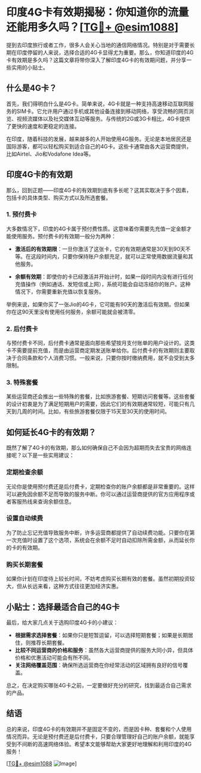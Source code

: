 # 印度4G卡有效期揭秘：你知道你的流量还能用多久吗？[[TG💪+ @esim1088](https://t.me/s/esim1088)]

提到去印度旅行或者工作，很多人会关心当地的通信网络情况。特别是对于需要长期在印度停留的人来说，选择合适的4G卡显得尤为重要。那么，你知道印度的4G卡有效期是多久吗？这篇文章将带你深入了解印度4G卡的有效期问题，并分享一些实用的小贴士。

## 什么是4G卡？

首先，我们得明白什么是4G卡。简单来说，4G卡就是一种支持高速移动互联网服务的SIM卡。它允许用户通过手机或其他设备连接到移动网络，享受流畅的网页浏览、视频流媒体以及社交媒体互动等服务。与传统的2G或3G卡相比，4G卡提供了更快的速度和更稳定的连接。

在印度，随着科技的发展，越来越多的人开始使用4G服务。无论是本地居民还是国际游客，都可以轻松购买到适合自己的4G卡。这些卡通常由各大运营商提供，比如Airtel、Jio和Vodafone Idea等。

## 印度4G卡的有效期

那么，回到正题——印度4G卡的有效期到底有多长呢？这其实取决于多个因素，包括卡的具体类型、购买方式以及所选套餐。

### 1. **预付费卡**

大多数情况下，印度的4G卡属于预付费性质。这意味着你需要先充值一定金额才能使用服务。预付费卡的有效期一般分为两种：

- **激活后的有效期限**：一旦你激活了这张卡，它的有效期通常是30天到90天不等。在这段时间内，只要你保持账户余额充足，就可以正常使用数据流量和其他服务。
  
- **余额有效期**：即使你的卡已经激活并开始计时，如果一段时间内没有进行任何充值操作（例如通话、发短信或上网），系统可能会自动冻结你的账户。这种情况下，你需要重新充值以恢复服务。

举例来说，如果你买了一张Jio的4G卡，它可能有90天的激活后有效期。但如果你在这90天里没有使用任何服务，余额可能就会被清零。

### 2. **后付费卡**

与预付费卡不同，后付费卡通常是面向那些希望按月支付账单的用户设计的。这类卡不需要提前充值，而是由运营商定期发送账单给你。后付费卡的有效期则主要取决于合同条款和个人消费习惯。一般来说，只要你按时缴纳费用，就不会受到太多限制。

### 3. **特殊套餐**

某些运营商还会推出一些特殊的套餐，比如旅游套餐、短期访问套餐等。这些套餐的设计初衷是为了满足短期用户的需要，因此它们的有效期通常较短，可能只有几天到几周的时间。比如，有些旅游套餐仅限于15天至30天的使用时间。

## 如何延长4G卡的有效期？

既然了解了4G卡的有效期，那么如何确保自己不会因为超期而失去宝贵的网络连接呢？以下是一些实用建议：

### 定期检查余额

无论你是使用预付费还是后付费卡，定期检查你的账户余额都是非常重要的。这样可以避免因余额不足而导致的服务中断。你可以通过运营商提供的官方应用程序或者客服热线来查询余额信息。

### 设置自动续费

为了防止忘记充值导致服务中断，许多运营商都提供了自动续费功能。只要你在第一次充值时设置了这个选项，系统会在余额不足时自动扣除所需金额，从而延长你的卡的有效期。

### 购买长期套餐

如果你计划在印度待上较长时间，不妨考虑购买长期有效的套餐。虽然初期投资较大，但从长远来看，这种方式往往更加经济实惠。

## 小贴士：选择最适合自己的4G卡

最后，给大家几点关于选购印度4G卡的小建议：

- **根据需求选择套餐**：如果你只是短暂逗留，可以选择短期套餐；如果是长期居住，则推荐长期套餐。
- **比较不同运营商的价格和服务**：虽然各大运营商提供的服务大同小异，但具体价格和优惠活动可能会有所不同。
- **关注网络覆盖范围**：确保所选运营商在你经常活动的区域拥有良好的信号覆盖。

总之，在决定购买哪张4G卡之前，一定要做好充分的研究，找到最适合自己需求的产品。

## 结语

总的来说，印度4G卡的有效期并不是固定不变的，而是因卡种、套餐和个人使用情况而异。无论是预付费还是后付费卡，只要合理管理好自己的账户余额，就能享受到不间断的高速网络体验。希望本文能够帮助大家更好地理解和利用印度的4G服务！

[[TG💪+ @esim1088](https://t.me/s/esim1088) ![Image](https://i.postimg.cc/4NQfJmqS/Snipaste-2025-05-13-00-14-12.png)]